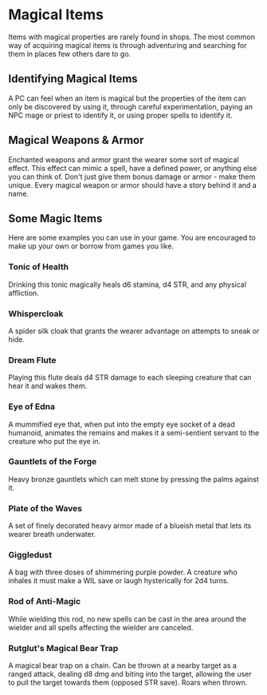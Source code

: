 # Magical Items
Items with magical properties are rarely found in shops. The most common way of acquiring magical items is through adventuring and searching for them in places few others dare to go.
## Identifying Magical Items
A PC can feel when an item is magical but the properties of the item can only be discovered by using it, through careful experimentation, paying an NPC mage or priest to identify it, or using proper spells to identify it.
## Magical Weapons & Armor
Enchanted weapons and armor grant the wearer some sort of magical effect. This effect can mimic a spell, have a defined power, or anything else you can think of. Don't just give them bonus damage or armor - make them unique. Every magical weapon or armor should have a story behind it and a name.
## Some Magic Items
Here are some examples you can use in your game. You are encouraged to make up your own or borrow from games you like.
### Tonic of Health
Drinking this tonic magically heals d6 stamina, d4 STR, and any physical affliction.
### Whispercloak
A spider silk cloak that grants the wearer advantage on attempts to sneak or hide.
### Dream Flute
Playing this flute deals d4 STR damage to each sleeping creature that can hear it and wakes them.
### Eye of Edna
A mummified eye that, when put into the empty eye socket of a dead humanoid, animates the remains and makes it a semi-sentient servant to the creature who put the eye in.
### Gauntlets of the Forge
Heavy bronze gauntlets which can melt stone by pressing the palms against it.
### Plate of the Waves
A set of finely decorated heavy armor made of a blueish metal that lets its wearer breath underwater.
### Giggledust
A bag with three doses of shimmering purple powder. A creature who inhales it must make a WIL save or laugh hysterically for 2d4 turns.
### Rod of Anti-Magic
While wielding this rod, no new spells can be cast in the area around the wielder and all spells affecting the wielder are canceled.
### Rutglut's Magical Bear Trap
A magical bear trap on a chain. Can be thrown at a nearby target as a ranged attack, dealing d8 dmg and biting into the target, allowing the user to pull the target towards them (opposed STR save). Roars when thrown.